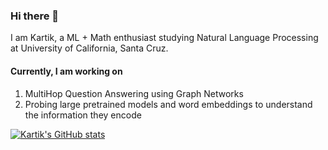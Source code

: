 ### Hi there  👋


I am Kartik, a ML + Math enthusiast studying Natural Language Processing at University of California, Santa Cruz.  

#### Currently, I am working on

1. MultiHop Question Answering using Graph Networks
1. Probing large pretrained models and word embeddings to understand the information they encode

[![Kartik's GitHub stats](https://github-readme-stats.vercel.app/api?username=kartikaggarwal98)](https://github.com/kartikaggarwal98/github-readme-stats)

<!--
**Kartikaggarwal98/kartikaggarwal98** is a ✨ _special_ ✨ repository because its `README.md` (this file) appears on your GitHub profile.

Here are some ideas to get you started:

- 🔭 I’m currently working on ...
- 🌱 I’m currently learning ...
- 👯 I’m looking to collaborate on ...
- 🤔 I’m looking for help with ...
- 💬 Ask me about ...
- 📫 How to reach me: ...
- 😄 Pronouns: ...
- ⚡ Fun fact: ...
-->
